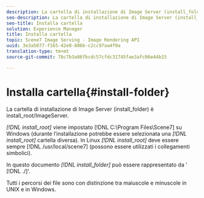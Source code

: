 ```yaml
---
description: La cartella di installazione di Image Server (install_folder) è install_root/ImageServer.
seo-description: La cartella di installazione di Image Server (install_folder) è install_root/ImageServer.
seo-title: Installa cartella
solution: Experience Manager
title: Installa cartella
topic: Scene7 Image Serving - Image Rendering API
uuid: 3e3a5077-f165-42e0-806b-c2cc97aa4f9a
translation-type: tm+mt
source-git-commit: 7bc7b3a86fbcdc57cfdc31745fae3afc06e44b15

---
```



# Installa cartella{#install-folder}

La cartella di installazione di Image Server (install_folder) è install_root/ImageServer.

*[!DNL install_root]* viene impostato [!DNL C:\Program Files\Scene7] su Windows (durante l’installazione potrebbe essere selezionata una *[!DNL install_root]* cartella diversa). In Linux *[!DNL install_root]* deve essere sempre [!DNL /usr/local/scene7] (possono essere utilizzati i collegamenti simbolici).

In questo documento *[!DNL install_folder]* può essere rappresentato da &#39; [!DNL ./]&#39;.

Tutti i percorsi dei file sono con distinzione tra maiuscole e minuscole in UNIX e in Windows.
